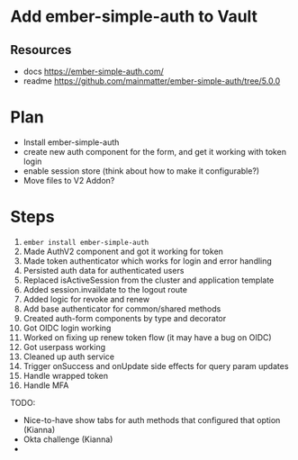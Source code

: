 # Add ember-simple-auth to Vault

## Resources

- docs https://ember-simple-auth.com/
- readme https://github.com/mainmatter/ember-simple-auth/tree/5.0.0

# Plan

- Install ember-simple-auth
- create new auth component for the form, and get it working with token login
- enable session store (think about how to make it configurable?)
- Move files to V2 Addon?

# Steps

1. `ember install ember-simple-auth`
2. Made AuthV2 component and got it working for token
3. Made token authenticator which works for login and error handling
4. Persisted auth data for authenticated users
5. Replaced isActiveSession from the cluster and application template
6. Added session.invaildate to the logout route
7. Added logic for revoke and renew
8. Add base authenticator for common/shared methods
9. Created auth-form components by type and decorator
10. Got OIDC login working
11. Worked on fixing up renew token flow (it may have a bug on OIDC)
12. Got userpass working
13. Cleaned up auth service
14. Trigger onSuccess and onUpdate side effects for query param updates
15. Handle wrapped token
16. Handle MFA

TODO:

- Nice-to-have show tabs for auth methods that configured that option (Kianna)
- Okta challenge (Kianna)
-
